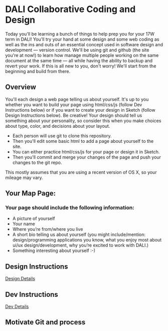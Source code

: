 # DALI Collaborative Coding and Design

Today you'll be learning a bunch of things to help prep you for your 17W term in DALI! You'll try your hand at some design and some web coding as well as the ins and outs of an essential concept used in software design and development — version control. We'll be using git and github (the site you're at now!) to learn how manage multiple people working on the same document at the same time — all while having the ability to backup and revert your work. If this is all new to you, don't worry! We'll start from the beginning and build from there.

## Overview

You'll each design a web page telling us about yourself. It's up to you whether you want to build your page using html/css/js (follow Dev Instructions below) or if you want to create your design in Sketch (follow Design Instructions below). Be creative! Your design should tell us something about your personality, so consider this when you make choices about type, color, and decisions about your layout. 

*  Each person will use git to clone this repository.  
*  Then you'll edit some basic html to add a page about yourself to the site.
*  You can either practice html/css/js for your page or design it in Sketch.
*  Then you'll commit and merge your changes of the page and push your changes to the git repo.

This mostly assumes that you are using a recent version of OS X, so your mileage may vary.

## Your Map Page:

### Your page should include the following information:
* A picture of yourself
* Your name
* Where you’re from/where you live
* A short bio telling us about yourself (you might include/mention: design/programming applications you know, what you enjoy most about ui/ux design/development, why you’re excited to work with DALI.)
* Something interesting about yourself :-)


## Design Instructions

[Design Details](./docs/design_details.md)

## Dev Instructions

[Dev Details](./docs/dev_details.md)

## Motivate Git and process
